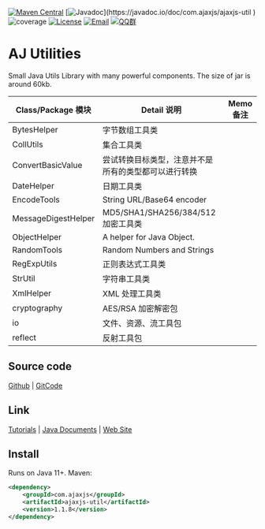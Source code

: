 [![Maven Central](https://img.shields.io/maven-central/v/com.ajaxjs/ajaxjs-util?label=Latest%20Release)](https://central.sonatype.com/artifact/com.ajaxjs/ajaxjs-util)
[![Javadoc](https://img.shields.io/badge/javadoc-1.1.8-brightgreen.svg?)](https://javadoc.io/doc/com.ajaxjs/ajaxjs-util )
![coverage](https://img.shields.io/badge/coverage-80%25-yellowgreen.svg?maxAge=2592000)
[![License](https://img.shields.io/badge/license-Apache--2.0-green.svg?longCache=true&style=flat)](http://www.apache.org/licenses/LICENSE-2.0.txt)
[![Email](https://img.shields.io/badge/Contact--me-Email-orange.svg)](mailto:frank@ajaxjs.com)
[![QQ群](https://framework.ajaxjs.com/static/qq.svg)](https://shang.qq.com/wpa/qunwpa?idkey=3877893a4ed3a5f0be01e809e7ac120e346102bd550deb6692239bb42de38e22)

# AJ Utilities

Small Java Utils Library with many powerful components. The size of jar is around 60kb.

| Class/Package 模块    | Detail 说明                     | Memo 备注 |
|---------------------|-------------------------------|---------|
| BytesHelper         | 字节数组工具类                       |         |
| CollUtils           | 集合工具类                         |         |
| ConvertBasicValue   | 尝试转换目标类型，注意并不是所有的类型都可以进行转换    |         |
| DateHelper          | 日期工具类                         |         |
| EncodeTools         | String URL/Base64 encoder     |         |
| MessageDigestHelper | MD5/SHA1/SHA256/384/512 加密工具类 |         |
| ObjectHelper        | A helper for Java Object.     |         |
| RandomTools         | Random Numbers and Strings    |         |
| RegExpUtils         | 正则表达式工具类                      |         |
| StrUtil             | 字符串工具类                        |         |
| XmlHelper           | XML 处理工具类                     |         |
| cryptography        | AES/RSA 加密解密包                 |         |
| io                  | 文件、资源、流工具包                    |         |
| reflect             | 反射工具包                         |         |

## Source code

[Github](https://javadoc.io/doc/com.ajaxjs/ajaxjs-util) | [GitCode](https://gitcode.com/zhangxin09/aj-framework/tree/master/aj-public/aj-util)

## Link

[Tutorials](https://javadoc.io/doc/com.ajaxjs/ajaxjs-util) | [Java Documents](https://javadoc.io/doc/com.ajaxjs/ajaxjs-util) | [Web Site](https://javadoc.io/doc/com.ajaxjs/ajaxjs-util)

## Install

Runs on Java 11+. Maven:

```xml
<dependency>
    <groupId>com.ajaxjs</groupId>
    <artifactId>ajaxjs-util</artifactId>
    <version>1.1.8</version>
</dependency>
```